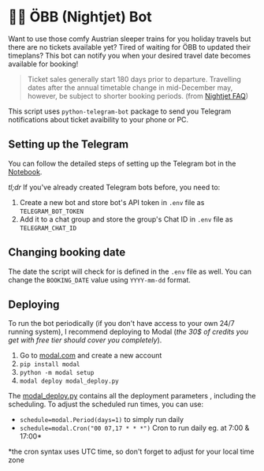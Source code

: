 # 🚄🌙 ÖBB (Nightjet) Bot 

Want to use those comfy Austrian sleeper trains for you holiday travels but there are no tickets available yet? Tired of waiting for ÖBB to updated their timeplans? This bot can notify you when your desired travel date becomes available for booking!

> Ticket sales generally start 180 days prior to departure. Travelling dates after the annual timetable change in mid-December may, however, be subject to shorter booking periods.
(from [Nightjet FAQ](https://www.nightjet.com/en/buchung/faq/buchung-im-nightjet))

This script uses `python-telegram-bot` package to send you Telegram notifications about ticket avaibility to your phone or PC.

## Setting up the Telegram
You can follow the detailed steps of setting up the Telegram bot in the [Notebook](./oebb-bot.ipynb).

*tl;dr* If you've already created Telegram bots before, you need to:
1. Create a new bot and store bot's API token in `.env` file as `TELEGRAM_BOT_TOKEN`
2. Add it to a chat group and store the group's Chat ID in `.env` file as `TELEGRAM_CHAT_ID`

## Changing booking date
The date the script will check for is defined in the `.env` file as well.
You can change the `BOOKING_DATE` value using `YYYY-mm-dd` format.

## Deploying
To run the bot periodically (if you don't have access to your own 24/7 running system), I recommend deploying to Modal (*the 30$ of credits you get with free tier should cover you completely*).

1. Go to [modal.com](https://modal.com/) and create a new account
2. `pip install modal`
3. `python -m modal setup`
4. `modal deploy modal_deploy.py`

The [modal_deploy.py](./modal_deploy.py) contains all the deployment parameters , including the scheduling. To adjust the scheduled run times, you can use:

 * `schedule=modal.Period(days=1)`          to simply run daily
 * `schedule=modal.Cron("00 07,17 * * *")`  Cron to run daily eg. at 7:00 & 17:00*

*the cron syntax uses UTC time, so don't forget to adjust for your local time zone